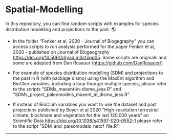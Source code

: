 # Spatial-Modelling

In this repository, you can find random scripts with examples for species distribution modelling and projections to the past. :earth_americas:

 *  In the folder "Fenker et al, 2020 - Journal of Biogegraphy" you can access scripts to run analysis performed for the paper Fenker et al, 2020 - published on Journal of Biogeography https://doi.org/10.5061/dryad.m0cfxpp05. Some scripts are originals and some are adapted from Dan Rosauer (https://github.com/DanRosauer/)

*   For example of species distribution modelling (SDM) and projections to the past in R (with package dismo) using the MaxEnt algorithm and BioClim variables, including a loop through multiple species, please refer to the scripts "SDMs_maxent-in-dismo_jess.R" and "SDMs_project_paleomodels_maxent_in_dismo_jess.R".

*   If instead of BioCLim variables you want to use the dataset and past projections published by Beyer et al 2020 "High-resolution terrestrial climate, bioclimate and vegetation for the last 120,000 years" on Scientific Data https://doi.org/10.1038/s41597-020-0552-1 please refer to the script "SDM_and_paleomodels_netcf_file.R".

- - - -
